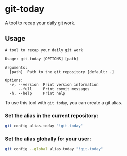 # git-today

A tool to recap your daily git work.

## Usage

```
A tool to recap your daily git work

Usage: git-today [OPTIONS] [path]

Arguments:
  [path]  Path to the git repository [default: .]

Options:
  -v, --version  Print version information
      --full     Print commit messages
  -h, --help     Print help
```

To use this tool with `git today`, you can create a git alias.

### Set the alias in the current repository:

```sh
git config alias.today "!git-today"
```

### Set the alias globally for your user:

```sh
git config --global alias.today "!git-today"
```
